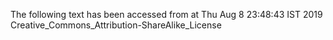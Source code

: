 The following text has been accessed from at Thu Aug 8 23:48:43 IST 2019
Creative_Commons_Attribution-ShareAlike_License
